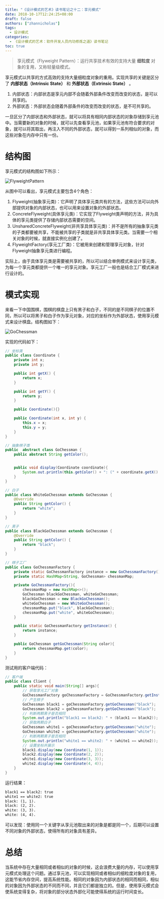 ```yaml
---
title: "《设计模式的艺术》读书笔记之十二：享元模式"
date: 2018-10-17T12:24:25+08:00
draft: false
authors: ["zhannicholas"]
tags:
  - 设计模式
categories:
  - 《设计模式的艺术：软件开发人员内功修炼之道》读书笔记
toc: true
---
```


> 享元模式（Flyweight Pattern）：运行共享技术有效的支持大量 **细粒度** 对象的复用，又称轻量级模式。

享元模式以共享的方式高效的支持大量细粒度对象的重用。实现共享的关键是区分了 **内部状态（Intrinsic State）** 和 **外部状态（Extrinsic State）** 。

1. 内部状态：内部状态是享元内部不会随着外部条件改变而改变的状态，是可以共享的。
2. 外部状态：外部状态会随着外部条件的改变而改变的状态，是不可共享的。

一旦区分了内部状态和外部状态，就可以将具有相同内部状态的对象存储到享元池中。当需要新的对象的时候，就可以先查看享元池，如果享元池有符合要求的对象，就可以将其取出，再注入不同的外部状态，就可以得到一系列相似的对象，而这些对象在内存中只有一份。

# 结构图

享元模式的结构图如下所示：

![FlyweightPattern](/images/design-patterns/FlyweightPattern.jpg "享元模式结构图")

从图中可以看出，享元模式主要包含4个角色：

1. Flyweight(抽象享元类)：它声明了具体享元类共有的方法，这些方法可以向外部提供对象的内部状态，也可以用来设置对象的外部状态。
2. ConcreteFlyweight(具体享元类)：它实现了Flyweight类声明的方法，并为具体的享元类提供了存储内部状态需要的空间。
3. UnsharedConcreteFlyweight(非共享具体享元类)：并不是所有的抽象享元类的子类都要被共享，不能被共享的子类就是非共享具体享元类。当需要一个相关对象的时候，就直接实例化创建了。
4. FlyweightFactory(享元工厂类)：它被用来创建和管理享元对象，针对Flyweight抽象享元类进行编程。

实际上，由于具体享元类是需要被共享的，所以可以结合单例模式来设计享元类，为每一个享元类都提供一个唯一的享元对象。享元工厂一般也是结合工厂模式来进行设计的。

# 模式实现

来看一下中国围棋，围棋的棋盘上只有黑子和白子，不同的是不同棋子的位置不同，所以可以将黑子和白子作为享元对象，对应的坐标作为外部状态，使用享元模式来设计棋盘。结构图如下：

![GoChessman](/images/design-patterns/GoChessman.jpg "围棋棋子结构图")

实现的代码如下：

```Java
// 坐标类
public class Coordinate {
    private int x;
    private int y;

    public int getX() {
        return x;
    }

    public int getY() {
        return y;
    }

    public Coordinate(){}

    public Coordinate(int x, int y) {
        this.x = x;
        this.y = y;
    }
}
```

```Java
// 抽象棋子类
public  abstract class GoChessman {
    public abstract String getColor();


    public void display(Coordinate coordinate){
        System.out.println(this.getColor() + ": (" + coordinate.getX() + ", " + coordinate.getY() + ").");
    }
}
```

```Java
// 白子
public class WhiteGoChessman extends GoChessman {
    @Override
    public String getColor() {
        return "white";
    }
}
```

```Java
// 黑子
public class BlackGoChessman extends GoChessman {
    @Override
    public String getColor() {
        return "black";
    }
}
```

```Java
// 棋子工厂
public class GoChessmanFactory {
    private static GoChessmanFactory instance = new GoChessmanFactory();
    private static HashMap<String, GoChessman> chessmanMap;

    private GoChessmanFactory(){
        chessmanMap = new HashMap<>();
        GoChessman blackGoChessman, whiteGoChessman;
        blackGoChessman = new BlackGoChessman();
        whiteGoChessman = new WhiteGoChessman();
        chessmanMap.put("black", blackGoChessman);
        chessmanMap.put("white", whiteGoChessman);
    }

    public static GoChessmanFactory getInstance() {
        return instance;
    }

    public GoChessman getGoChessman(String color){
        return chessmanMap.get(color);
    }
}
```

测试用的客户端代码：

```Java
// 客户端
public class Client {
    public static void main(String[] args){
        // 获取享元工厂对象
        GoChessmanFactory goChessmanFactory = GoChessmanFactory.getInstance();
        // 产生棋子
        GoChessman black1 = goChessmanFactory.getGoChessman("black");
        GoChessman black2 = goChessmanFactory.getGoChessman("black");
        // 判断两颗黑子是否相同
        System.out.println("black1 == black2: " + (black1 == black2));
        // 获取两颗白子
        GoChessman white1 = goChessmanFactory.getGoChessman("white");
        GoChessman white2 = goChessmanFactory.getGoChessman("white");
        // 判断两颗黑子是否相同
        System.out.println("white1 == white2: " + (white1 == white2));
        // 设置坐标并展示
        black1.display(new Coordinate(1, 1));
        black2.display(new Coordinate(2, 2));
        white1.display(new Coordinate(3, 3));
        white2.display(new Coordinate(4, 4));
    }
}
```

运行结果：

```txt
black1 == black2: true
white1 == white2: true
black: (1, 1).
black: (2, 2).
white: (3, 3).
white: (4, 4).
```

可以发现：使用同一个关键字从享元池取出来的对象是都是同一个，后期可以设置不同对象的外部状态，使得所有的对象具有差异。

# 总结

当系统中存在大量相同或者相似的对象的时候，这会浪费大量的内存，可以使用享元模式处理这个问题。通过享元池，可以实现相同或者相似的细粒度对象的复用，这能节省内存空间，提高系统性能。相同的对象因为内部状态的相同而相同，相似的对象因为外部状态的不同而不同，并且它们都是独立的。但是，使用享元模式会使系统变得复杂，将对象的部分状态外部化可能使得系统的运行时间变长。

